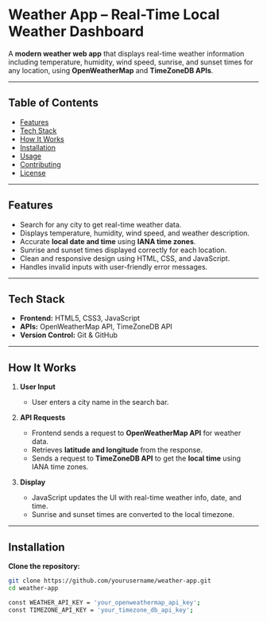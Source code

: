 # Weather App – Real-Time Local Weather Dashboard

A **modern weather web app** that displays real-time weather information including temperature, humidity, wind speed, sunrise, and sunset times for any location, using **OpenWeatherMap** and **TimeZoneDB APIs**.  

---

## Table of Contents

- [Features](#features)  
- [Tech Stack](#tech-stack)  
- [How It Works](#how-it-works)  
- [Installation](#installation)  
- [Usage](#usage)  
- [Contributing](#contributing)  
- [License](#license)  



---

## Features
- Search for any city to get real-time weather data.  
- Displays temperature, humidity, wind speed, and weather description.  
- Accurate **local date and time** using **IANA time zones**.  
- Sunrise and sunset times displayed correctly for each location.  
- Clean and responsive design using HTML, CSS, and JavaScript.  
- Handles invalid inputs with user-friendly error messages.  

---

## Tech Stack
- **Frontend:** HTML5, CSS3, JavaScript  
- **APIs:** OpenWeatherMap API, TimeZoneDB API  
- **Version Control:** Git & GitHub  

---

## How It Works
1. **User Input**  
   - User enters a city name in the search bar.  

2. **API Requests**  
   - Frontend sends a request to **OpenWeatherMap API** for weather data.  
   - Retrieves **latitude and longitude** from the response.  
   - Sends a request to **TimeZoneDB API** to get the **local time** using IANA time zones.  

3. **Display**  
   - JavaScript updates the UI with real-time weather info, date, and time.  
   - Sunrise and sunset times are converted to the local timezone.  

---

## Installation

**Clone the repository:**
```bash
git clone https://github.com/yourusername/weather-app.git
cd weather-app

const WEATHER_API_KEY = 'your_openweathermap_api_key';
const TIMEZONE_API_KEY = 'your_timezone_db_api_key';

